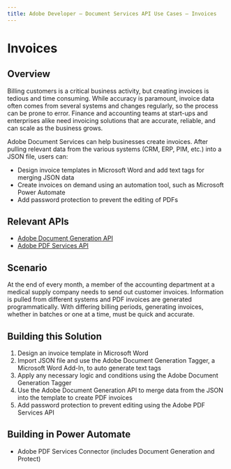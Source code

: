 ```yaml
---
title: Adobe Developer — Document Services API Use Cases — Invoices
---
```


# Invoices

## Overview

Billing customers is a critical business activity, but creating invoices is tedious and time consuming. While accuracy is paramount, invoice data often comes from several systems and changes regularly, so the process can be prone to error. Finance and accounting teams at start-ups and enterprises alike need invoicing solutions that are accurate, reliable, and can scale as the business grows.

Adobe Document Services can help businesses create invoices. After pulling relevant data from the various systems (CRM, ERP, PIM, etc.) into a JSON file, users can:

* Design invoice templates in Microsoft Word and add text tags for merging JSON data
* Create invoices on demand using an automation tool, such as Microsoft Power Automate
* Add password protection to prevent the editing of PDFs

## Relevant APIs

* [Adobe Document Generation API](/src/pages/doc-generation.md)
* [Adobe PDF Services API](/src/pages/pdf-services.md)

## Scenario

At the end of every month, a member of the accounting department at a medical supply company needs to send out customer invoices. Information is pulled from different systems and PDF invoices are generated programmatically. With differing billing periods, generating invoices, whether in batches or one at a time, must be quick and accurate.

## Building this Solution

1. Design an invoice template in Microsoft Word
2. Import JSON file and use the Adobe Document Generation Tagger, a Microsoft Word Add-In, to auto generate text tags
3. Apply any necessary logic and conditions using the Adobe Document Generation Tagger
4. Use the Adobe Document Generation API to merge data from the JSON into the template to create PDF invoices
5. Add password protection to prevent editing using the Adobe PDF Services API

## Building in Power Automate

* Adobe PDF Services Connector (includes Document Generation and Protect)
